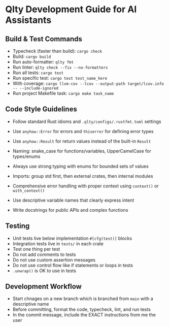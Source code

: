 # Qlty Development Guide for AI Assistants

## Build & Test Commands

- Typecheck (faster than build): `cargo check`
- Build: `cargo build`
- Run auto-formatter: `qlty fmt`
- Run linter: `qlty check --fix --no-formatters`
- Run all tests: `cargo test`
- Run specific test: `cargo test test_name_here`
- With coverage: `cargo llvm-cov --lcov --output-path target/lcov.info -- --include-ignored`
- Run project Makefile task: `cargo make task_name`

## Code Style Guidelines

- Follow standard Rust idioms and `.qlty/configs/.rustfmt.toml` settings
- Use `anyhow::Error` for errors and `thiserror` for defining error types
- Use `anyhow::Result` for return values instead of the built-in `Result`
- Naming: snake_case for functions/variables, UpperCamelCase for types/enums
- Always use strong typing with enums for bounded sets of values
- Imports: group std first, then external crates, then internal modules
- Comprehensive error handling with proper context using `context()` or `with_context()`

- Use descriptive variable names that clearly express intent
- Write docstrings for public APIs and complex functions

## Testing

- Unit tests live below implementation `#[cfg(test)]` blocks
- Integration tests live in `tests/` in each crate
- Test one thing per test
- Do not add comments to tests
- Do not use custom assertion messages
- Do not use control flow like if statements or loops in tests
- `.unwrap()` is OK to use in tests

## Development Workflow

- Start chnages on a new branch which is branched from `main` with a descriptive name
- Before committing, format the code, typecheck, lint, and run tests
- In the commit message, include the EXACT instructions from me the user
